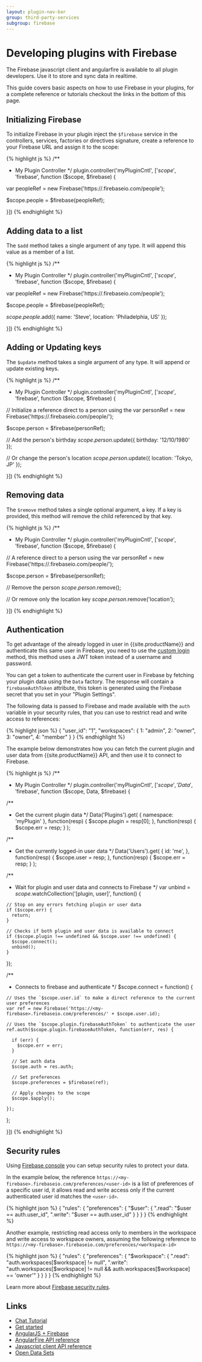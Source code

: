 ```yaml
---
layout: plugin-nav-bar
group: third-party-services
subgroup: firebase
---
```


# Developing plugins with Firebase

The Firebase javascript client and angularfire is available to all plugin developers. Use it to store and sync data in realtime.

This guide covers basic aspects on how to use Firebase in your plugins, for a complete reference or tutorials checkout the links in the bottom of this page.


## Initializing Firebase

To initialize Firebase in your plugin inject the `$firebase` service in the controllers, services, factories or directives signature, create a reference to your Firebase URL and assign it to the scope:

{% highlight js %}
/**
 * My Plugin Controller
 */
plugin.controller('myPluginCntl', ['$scope', '$firebase', function ($scope, $firebase) {
  
  var peopleRef = new Firebase('https://<my-firebase>.firebaseio.com/people');
  
  $scope.people = $firebase(peopleRef);
    
}])
{% endhighlight %}

## Adding data to a list

The `$add` method takes a single argument of any type. It will append this value as a member of a list.

{% highlight js %}
/**
 * My Plugin Controller
 */
plugin.controller('myPluginCntl', ['$scope', '$firebase', function ($scope, $firebase) {
  
  var peopleRef = new Firebase('https://<my-firebase>.firebaseio.com/people');
  
  $scope.people = $firebase(peopleRef);
  
  $scope.people.$add({
    name: 'Steve',
    location: 'Philadelphia, US'
  });
    
}])
{% endhighlight %}

## Adding or Updating keys

The `$update` method takes a single argument of any type. It will append or update existing keys.

{% highlight js %}
/**
 * My Plugin Controller
 */
plugin.controller('myPluginCntl', ['$scope', '$firebase', function ($scope, $firebase) {

  // Initialize a reference direct to a person using the <id>
  var personRef = new Firebase('https://<my-firebase>.firebaseio.com/people/<id>');

  $scope.person = $firebase(personRef);

  // Add the person's birthday
  $scope.person.$update({
    birthday: '12/10/1980'
  });
  
  // Or change the person's location
  $scope.person.$update({
    location: 'Tokyo, JP'
  });
  
  
}])
{% endhighlight %}

## Removing data

The `$remove` method takes a single optional argument, a key. If a key is provided, this method will remove the child referenced by that key.

{% highlight js %}
/**
 * My Plugin Controller
 */
plugin.controller('myPluginCntl', ['$scope', '$firebase', function ($scope, $firebase) {
  
  // A reference direct to a person using the <id>
  var personRef = new Firebase('https://<my-firebase>.firebaseio.com/people/<id>');
  
  $scope.person = $firebase(personRef); 
  
  // Remove the person
  $scope.person.$remove();
  
  // Or remove only the location key
  $scope.person.$remove('location');
  
}])
{% endhighlight %}

## Authentication

To get advantage of the already logged in user in {{site.productName}} and authenticate this same user in Firebase, you need to use the [custom login](https://www.firebase.com/docs/security/custom-login.html) method, this method uses a JWT token instead of a username and password.

You can get a token to authenticate the current user in Firebase by fetching your plugin data using the `Data` factory. The response will contain a `firebaseAuthToken` attribute, this token is generated using the Firebase secret that you set in your "Plugin Settings". 

The following data is passed to Firebase and made available with the `auth` variable in your security rules, that you can use to restrict read and write access to references: 

{% highlight json %}
{
  "user_id": "1",
  "workspaces": {
    1: "admin",
    2: "owner",
    3: "owner",
    4: "member"
  }
}
{% endhighlight %}

The example below demonstrates how you can fetch the current plugin and user data from {{site.productName}} API, and then use it to connect to Firebase.

{% highlight js %}
/**
 * My Plugin Controller
 */
plugin.controller('myPluginCntl', ['$scope', 'Data', '$firebase', function ($scope, Data,  $firebase) {

  /**
   * Get the current plugin data
   */
  Data('Plugins').get(
    {
      namespace: 'myPlugin'
    },
    function(resp) {
      $scope.plugin = resp[0];
    },
    function(resp) {
      $scope.err = resp;
    }
  );
  
  /**
   * Get the currently logged-in user data
   */
  Data('Users').get(
    {
      id: 'me',
    },
    function(resp) {
      $scope.user = resp;
    },
    function(resp) {
      $scope.err = resp;
    }
  );
  
  /**
   * Wait for plugin and user data and connects to Firebase
   */
   var unbind = $scope.$watchCollection('[plugin, user]', function() {
    
    // Stop on any errors fetching plugin or user data
    if ($scope.err) {
      return;
    }
    
    // Checks if both plugin and user data is available to connect
    if ($scope.plugin !== undefined && $scope.user !== undefined) {
      $scope.connect();
      unbind();
    }

   });
  
  /**
   * Connects to firebase and authenticate
   */
  $scope.connect = function() {
    
    // Uses the `$scope.user.id` to make a direct reference to the current user preferences
    var ref = new Firebase('https://<my-firebase>.firebaseio.com/preferences/' + $scope.user.id);
    
    // Uses the `$scope.plugin.firebaseAuthToken` to authenticate the user
    ref.auth($scope.plugin.firebaseAuthToken, function(err, res) {
      
      if (err) {
        $scope.err = err;
      }
      
      // Set auth data
      $scope.auth = res.auth;
      
      // Set preferences
      $scope.preferences = $firebase(ref);
      
      // Apply changes to the scope
      $scope.$apply();
      
    });
    
  };
    
}])
{% endhighlight %}

## Security rules

Using [Firebase console](https://www.firebase.com/account/) you can setup security rules to protect your data.

In the example below, the reference `https://<my-firebase>.firebaseio.com/preferences/<user-id>` is a list of preferences of a specific user id, it allows read and write access only if the current authenticated user id matches the `<user-id>`.

{% highlight json %}
{
  "rules": {
    "preferences": {
      "$user": {
        ".read": "$user == auth.user_id",
        ".write": "$user == auth.user_id"
      }
    }
  }
}
{% endhighlight %}

Another example, restricting read access only to members in the workspace and write access to workspace owners, assuming the following reference to `https://<my-firebase>.firebaseio.com/preferences/<workspace-id>`

{% highlight json %}
{
  "rules": {
    "preferences": {
      "$workspace": {
        ".read": "auth.workspaces[$workspace] != null",
        ".write": "auth.workspaces[$workspace] != null && auth.workspaces[$workspace] == 'owner'"
      }
    }
  }
}
{% endhighlight %}


Learn more about [Firebase security rules](https://www.firebase.com/docs/security/rule-types/index.html).

## Links

* [Chat Tutorial]({{site.baseurl}}/js-api/tutorials/building-a-chat-plugin.html)
* [Get started](https://www.firebase.com/how-it-works.html)
* [AngularJS + Firebase](https://www.firebase.com/quickstart/angularjs.html)
* [AngularFire API reference](https://www.firebase.com/docs/angular/reference.html)
* [Javascript client API reference](https://www.firebase.com/docs/javascript/firebase/index.html)
* [Open Data Sets](https://www.firebase.com/docs/data/index.html)